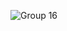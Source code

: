 ![Group 16](https://github.com/omznc/livelaunch-dashboard/assets/38432561/864d5711-3768-4f79-b721-ed7830392a74)
